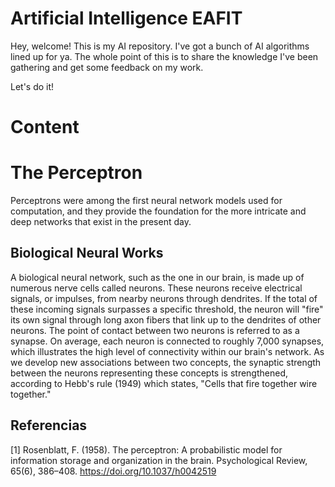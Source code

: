 # Artificial Intelligence EAFIT

Hey, welcome! This is my AI repository. I've got a bunch of AI algorithms lined up for ya. The whole point of this is to share the knowledge I've been gathering and get some feedback on my work.

Let's do it!

# Content

# The Perceptron

Perceptrons were among the first neural network models used for computation, and they provide the foundation for the more intricate and deep networks that exist in the present day.

## Biological Neural Works

A biological neural network, such as the one in our brain, is made up of numerous nerve cells called neurons. These neurons receive electrical signals, or impulses, from nearby neurons through dendrites. If the total of these incoming signals surpasses a specific threshold, the neuron will "fire" its own signal through long axon fibers that link up to the dendrites of other neurons. The point of contact between two neurons is referred to as a synapse. On average, each neuron is connected to roughly 7,000 synapses, which illustrates the high level of connectivity within our brain's network. As we develop new associations between two concepts, the synaptic strength between the neurons representing these concepts is strengthened, according to Hebb's rule (1949) which states, "Cells that fire together wire together."




## Referencias

[1] Rosenblatt, F. (1958). The perceptron: A probabilistic model for information storage and organization in the brain. Psychological Review, 65(6), 386–408. https://doi.org/10.1037/h0042519




